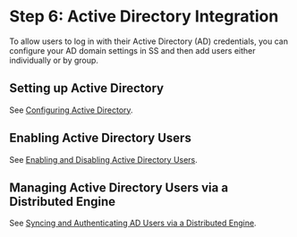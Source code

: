 [title]: # (6. Active Directory Integration)
[tags]: # (Active Directory,AD)
[priority]: # (1006)

# Step 6: Active Directory Integration

To allow users to log in with their Active Directory (AD) credentials, you can configure your AD domain settings in SS and then add users either individually or by group.

## Setting up Active Directory

See [Configuring Active Directory](../../directory-services/active-directory/configuring-active-directory/index.md).

## Enabling Active Directory Users

See [Enabling and Disabling Active Directory Users](../../directory-services/active-directory/enabling-and-disabling-active-directory-users/index.md).

## Managing Active Directory Users via a Distributed Engine

See [Syncing and Authenticating AD Users via a Distributed Engine](../../directory-services/active-directory/syncing-and-authenticating-ad-users-via-a-distributed-engine/index.md).
